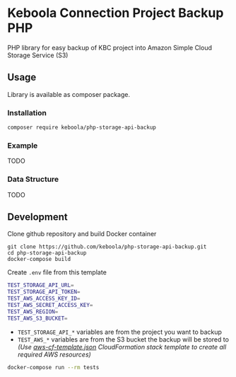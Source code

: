 # Keboola Connection Project Backup PHP

PHP library for easy backup of KBC project into Amazon Simple Cloud Storage Service‎ (S3)

## Usage

Library is available as composer package.

### Installation

```bash
composer require keboola/php-storage-api-backup
```

### Example

TODO


### Data Structure

TODO

## Development

Clone github repository and build Docker container 

```
git clone https://github.com/keboola/php-storage-api-backup.git
cd php-storage-api-backup
docker-compose build
```

Create `.env` file from this template

```bash
TEST_STORAGE_API_URL=
TEST_STORAGE_API_TOKEN=
TEST_AWS_ACCESS_KEY_ID=
TEST_AWS_SECRET_ACCESS_KEY=
TEST_AWS_REGION=
TEST_AWS_S3_BUCKET=
```

- `TEST_STORAGE_API_*` variables are from the project you want to backup
- `TEST_AWS_*` variables are from the S3 bucket the backup will be stored to _(Use [aws-cf-template.json](./aws-cf-template.json) CloudFormation stack template to create all required AWS resources)_


```bash
docker-compose run --rm tests
```